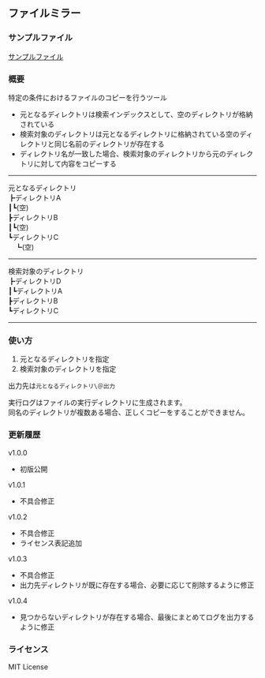 ## ファイルミラー
### サンプルファイル
[サンプルファイル](https://github.com/chansei/documents/raw/main/files/dist/%E3%83%95%E3%82%A1%E3%82%A4%E3%83%AB%E3%83%9F%E3%83%A9%E3%83%BC.exe)

### 概要
特定の条件におけるファイルのコピーを行うツール
- 元となるディレクトリは検索インデックスとして、空のディレクトリが格納されている
- 検索対象のディレクトリは元となるディレクトリに格納されている空のディレクトリと同じ名前のディレクトリが存在する
- ディレクトリ名が一致した場合、検索対象のディレクトリから元のディレクトリに対して内容をコピーする

----

元となるディレクトリ  
┣ディレクトリA  
┃┗(空)  
┣ディレクトリB  
┃┗(空)  
┗ディレクトリC  
　┗(空)  

----


検索対象のディレクトリ  
┣ディレクトリD  
┃┗ディレクトリA  
┣ディレクトリB  
┗ディレクトリC  

----

### 使い方
1. 元となるディレクトリを指定
1. 検索対象のディレクトリを指定

出力先は```元となるディレクトリ\＠出力```

実行ログはファイルの実行ディレクトリに生成されます。  
同名のディレクトリが複数ある場合、正しくコピーをすることができません。

### 更新履歴
v1.0.0
- 初版公開

v1.0.1
- 不具合修正

v1.0.2
- 不具合修正
- ライセンス表記追加

v1.0.3
- 不具合修正
- 出力先ディレクトリが既に存在する場合、必要に応じて削除するように修正

v1.0.4
- 見つからないディレクトリが存在する場合、最後にまとめてログを出力するように修正

### ライセンス
MIT License